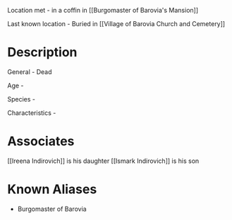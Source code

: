 Location met - in a coffin in [[Burgomaster of Barovia's Mansion]]

Last known location - Buried in [[Village of Barovia Church and Cemetery]]

# Description
General - Dead

Age - 

Species - 

Characteristics - 
# Associates
[[Ireena Indirovich]] is his daughter
[[Ismark Indirovich]] is his son
# Known Aliases
* Burgomaster of Barovia